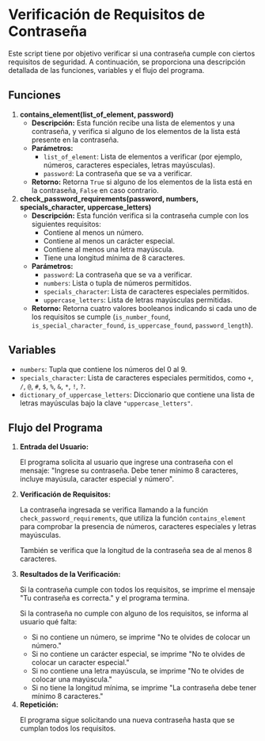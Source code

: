 <!DOCTYPE html>
<html lang="es">
<head>
    <meta charset="UTF-8">
    <meta name="viewport" content="width=device-width, initial-scale=1.0"> 
</head>
<body>
    <h1>Verificación de Requisitos de Contraseña</h1>
    <p>Este script tiene por objetivo verificar si una contraseña cumple con ciertos requisitos de seguridad. A continuación, se proporciona una descripción detallada de las funciones, variables y el flujo del programa.</p>
    <h2>Funciones</h2>
    <ol>
        <li>
            <strong>contains_element(list_of_element, password)</strong>
            <ul>
                <li><strong>Descripción:</strong> Esta función recibe una lista de elementos y una contraseña, y verifica si alguno de los elementos de la lista está presente en la contraseña.</li>
                <li><strong>Parámetros:</strong>
                    <ul>
                        <li><code>list_of_element</code>: Lista de elementos a verificar (por ejemplo, números, caracteres especiales, letras mayúsculas).</li>
                        <li><code>password</code>: La contraseña que se va a verificar.</li>
                    </ul>
                </li>
                <li><strong>Retorno:</strong> Retorna <code>True</code> si alguno de los elementos de la lista está en la contraseña, <code>False</code> en caso contrario.</li>
            </ul>
        </li>
        <li>
            <strong>check_password_requirements(password, numbers, specials_character, uppercase_letters)</strong>
            <ul>
                <li><strong>Descripción:</strong> Esta función verifica si la contraseña cumple con los siguientes requisitos:
                    <ul>
                        <li>Contiene al menos un número.</li>
                        <li>Contiene al menos un carácter especial.</li>
                        <li>Contiene al menos una letra mayúscula.</li>
                        <li>Tiene una longitud mínima de 8 caracteres.</li>
                    </ul>
                </li>
                <li><strong>Parámetros:</strong>
                    <ul>
                        <li><code>password</code>: La contraseña que se va a verificar.</li>
                        <li><code>numbers</code>: Lista o tupla de números permitidos.</li>
                        <li><code>specials_character</code>: Lista de caracteres especiales permitidos.</li>
                        <li><code>uppercase_letters</code>: Lista de letras mayúsculas permitidas.</li>
                    </ul>
                </li>
                <li><strong>Retorno:</strong> Retorna cuatro valores booleanos indicando si cada uno de los requisitos se cumple (<code>is_number_found</code>, <code>is_special_character_found</code>, <code>is_uppercase_found</code>, <code>password_length</code>).</li>
            </ul>
        </li>
    </ol>
    <h2>Variables</h2>
    <ul>
        <li><code>numbers</code>: Tupla que contiene los números del 0 al 9.</li>
        <li><code>specials_character</code>: Lista de caracteres especiales permitidos, como <code>+</code>, <code>/</code>, <code>@</code>, <code>#</code>, <code>$</code>, <code>%</code>, <code>&</code>, <code>*</code>, <code>!</code>, <code>?</code>.</li>
        <li><code>dictionary_of_uppercase_letters</code>: Diccionario que contiene una lista de letras mayúsculas bajo la clave <code>"uppercase_letters"</code>.</li>
    </ul>
    <h2>Flujo del Programa</h2>
    <ol>
        <li>
            <strong>Entrada del Usuario:</strong>
            <p>El programa solicita al usuario que ingrese una contraseña con el mensaje: "Ingrese su contraseña. Debe tener mínimo 8 caracteres, incluye mayúsula, caracter especial y número".</p>
        </li>
        <li>
            <strong>Verificación de Requisitos:</strong>
            <p>La contraseña ingresada se verifica llamando a la función <code>check_password_requirements</code>, que utiliza la función <code>contains_element</code> para comprobar la presencia de números, caracteres especiales y letras mayúsculas.</p>
            <p>También se verifica que la longitud de la contraseña sea de al menos 8 caracteres.</p>
        </li>
        <li>
            <strong>Resultados de la Verificación:</strong>
            <p>Si la contraseña cumple con todos los requisitos, se imprime el mensaje "Tu contraseña es correcta." y el programa termina.</p>
            <p>Si la contraseña no cumple con alguno de los requisitos, se informa al usuario qué falta:</p>
            <ul>
                <li>Si no contiene un número, se imprime "No te olvides de colocar un número."</li>
                <li>Si no contiene un carácter especial, se imprime "No te olvides de colocar un caracter especial."</li>
                <li>Si no contiene una letra mayúscula, se imprime "No te olvides de colocar una mayúscula."</li>
                <li>Si no tiene la longitud mínima, se imprime "La contraseña debe tener mínimo 8 caracteres."</li>
            </ul>
        </li>
        <li>
            <strong>Repetición:</strong>
            <p>El programa sigue solicitando una nueva contraseña hasta que se cumplan todos los requisitos.</p>
        </li>
    </ol>
</body>
</html>
